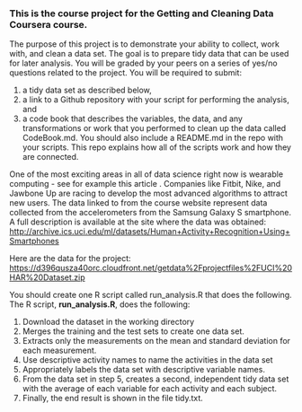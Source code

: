 ### This is the course project for the Getting and Cleaning Data Coursera course. 

The purpose of this project is to demonstrate your ability to collect, work with, 
and clean a data set. The goal is to prepare tidy data that can be used for later 
analysis. You will be graded by your peers on a series of yes/no questions related 
to the project. You will be required to submit: 
1) a tidy data set as described below, 
2) a link to a Github repository with your script for performing the analysis, and 
3) a code book that describes the variables, the data, and any transformations or 
work that you performed to clean up the data called CodeBook.md. You should also 
include a README.md in the repo with your scripts. This repo explains how all of 
the scripts work and how they are connected.

One of the most exciting areas in all of data science right now is wearable computing - 
see for example this article . Companies like Fitbit, Nike, and Jawbone Up are racing 
to develop the most advanced algorithms to attract new users. The data linked to from 
the course website represent data collected from the accelerometers from the Samsung 
Galaxy S smartphone. A full description is available at the site where the data was obtained:
http://archive.ics.uci.edu/ml/datasets/Human+Activity+Recognition+Using+Smartphones 

Here are the data for the project:
https://d396qusza40orc.cloudfront.net/getdata%2Fprojectfiles%2FUCI%20HAR%20Dataset.zip 

You should create one R script called run_analysis.R that does the following. 
The R script, **run_analysis.R**, does the following:
1. Download the dataset in the working directory
2. Merges the training and the test sets to create one data set.
3. Extracts only the measurements on the mean and standard deviation for each measurement.
4. Use descriptive activity names to name the activities in the data set
5. Appropriately labels the data set with descriptive variable names.
6. From the data set in step 5, creates a second, independent tidy data set with the average of each variable for 
   each activity and each subject.
7. Finally, the end result is shown in the file tidy.txt.
